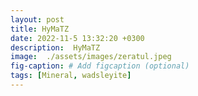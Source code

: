 ```yaml
---
layout: post
title: HyMaTZ
date: 2022-11-5 13:32:20 +0300
description:  HyMaTZ
image:  ./assets/images/zeratul.jpeg
fig-caption: # Add figcaption (optional)
tags: [Mineral, wadsleyite]
---
```

